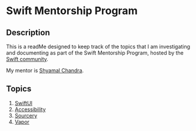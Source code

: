 # Swift Mentorship Program

## Description

This is a readMe designed to keep track of the topics that I am investigating and documenting as part of the Swift Mentorship Program, hosted by the [Swift community](swift.org). 

My mentor is [Shyamal Chandra](https://github.com/shyamalschandra).

## Topics

1. [SwiftUI](swiftui/swiftUI-index.md)
2. [Accessibility](./accessibility/index.md)
3. [Sourcery](./sourcery/index.md)
4. [Vapor](./vapor/index.md)